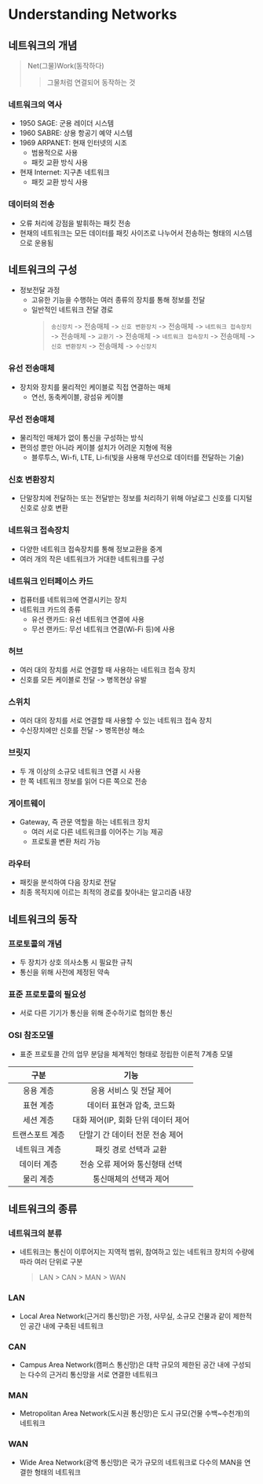# Understanding Networks
## 네트워크의 개념
> Net(그물)Work(동작하다)
> > 그물처럼 연결되어 동작하는 것

### 네트워크의 역사
* 1950 SAGE: 군용 레이더 시스템
* 1960 SABRE: 상용 항공기 예약 시스템
* 1969 ARPANET: 현재 인터넷의 시조
    * 범용적으로 사용
    * 패킷 교환 방식 사용
* 현재 Internet: 지구촌 네트워크
    * 패킷 교환 방식 사용

### 데이터의 전송
* 오류 처리에 강점을 발휘하는 패킷 전송
* 현재의 네트워크는 모든 데이터를 패킷 사이즈로 나누어서 전송하는 형태의 시스템으로 운용됨

## 네트워크의 구성
* 정보전달 과정
    * 고유한 기능을 수행하는 여러 종류의 장치를 통해 정보를 전달
    * 일반적인 네트워크 전달 경로
        > `송신장치` -> 전송매체 -> `신호 변환장치` -> 전송매체 -> `네트워크 접속장치` -> 전송매체 -> `교환기` -> 전송매체 -> `네트워크 접속장치` -> 전송매체 -> `신호 변환장치` -> 전송매체 -> `수신장치`

### 유선 전송매체
* 장치와 장치를 물리적인 케이블로 직접 연결하는 매체
    * 연선, 동축케이블, 광섬유 케이블

### 무선 전송매체
* 물리적인 매체가 없이 통신을 구성하는 방식
* 편의성 뿐만 아니라 케이블 설치가 어려운 지형에 적용
    * 블루투스, Wi-fi, LTE, Li-fi(빛을 사용해 무선으로 데이터를 전달하는 기술)

### 신호 변환장치
* 단말장치에 전달하는 또는 전달받는 정보를 처리하기 위해 아날로그 신호를 디지털 신호로 상호 변환

### 네트워크 접속장치
* 다양한 네트워크 접속장치를 통해 정보교환을 중계
* 여러 개의 작은 네트워크가 거대한 네트워크를 구성

### 네트워크 인터페이스 카드
* 컴퓨터를 네트워크에 연결시키는 장치
* 네트워크 카드의 종류
    * 유선 랜카드: 유선 네트워크 연결에 사용
    * 무선 랜카드: 무선 네트워크 연결(Wi-Fi 등)에 사용

### 허브
* 여러 대의 장치를 서로 연결할 때 사용하는 네트워크 접속 장치
* 신호를 모든 케이블로 전달 -> 병목현상 유발

### 스위치
* 여러 대의 장치를 서로 연결할 때 사용할 수 있는 네트워크 접속 장치
* 수신장치에만 신호를 전달 -> 병목현상 해소

### 브릿지
* 두 개 이상의 소규모 네트워크 연결 시 사용
* 한 쪽 네트워크 정보를 읽어 다른 쪽으로 전송

### 게이트웨이
* Gateway, 즉 관문 역할을 하는 네트워크 장치
    * 여러 서로 다른 네트워크를 이어주는 기능 제공
    * 프로토콜 변환 처리 가능

### 라우터
* 패킷을 분석하여 다음 장치로 전달
* 최종 목적지에 이르는 최적의 경로를 찾아내는 알고리즘 내장

## 네트워크의 동작
### 프로토콜의 개념
* 두 장치가 상호 의사소통 시 필요한 규칙
* 통신을 위해 사전에 제정된 약속

### 표준 프로토콜의 필요성
* 서로 다른 기기가 통신을 위해 준수하기로 협의한 통신 

### OSI 참조모델
* 표준 프로토콜 간의 업무 분담을 체계적인 형태로 정립한 이론적 7계층 모델

|구분|기능|
|:---:|:---:|
|응용 계층|응용 서비스 및 전달 제어|
|표현 계층|데이터 표현과 압축, 코드화|
|세션 계층|대화 제어(IP, 회화 단위 데이터 제어|
|트랜스포트 계층|단말기 간 데이터 전문 전송 제어|
|네트워크 계층|패킷 경로 선택과 교환|
|데이터 계층|전송 오류 제어와 통신형태 선택|
|물리 계층|통신매체의 선택과 제어|

## 네트워크의 종류
### 네트워크의 분류
* 네트워크는 통신이 이루어지는 지역적 범위, 참여하고 있는 네트워크 장치의 수량에 따라 여러 단위로 구분
    > LAN > CAN > MAN > WAN

### LAN
* Local Area Network(근거리 통신망)은 가정, 사무실, 소규모 건물과 같이 제한적인 공간 내에 구축된 네트워크

### CAN
* Campus Area Network(캠퍼스 통신망)은 대학 규모의 제한된 공간 내에 구성되는 다수의 근거리 통신망을 서로 연결한 네트워크

### MAN
* Metropolitan Area Network(도시권 통신망)은 도시 규모(건물 수백~수천개)의 네트워크

### WAN
* Wide Area Network(광역 통신망)은 국가 규모의 네트워크로 다수의 MAN을 연결한 형태의 네트워크
